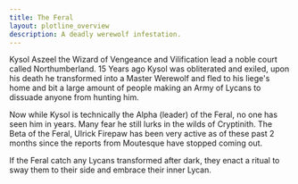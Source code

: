 ```yaml
---
title: The Feral
layout: plotline_overview
description: A deadly werewolf infestation.
---
```


Kysol Aszeel the Wizard of Vengeance and Vilification lead a noble court called Northumberland. 15 Years ago Kysol was obliterated and exiled, upon his death he transformed into a Master Werewolf and fled to his liege's home and bit a large amount of people making an Army of Lycans to dissuade anyone from hunting him.

Now while Kysol is technically the Alpha (leader) of the Feral, no one has seen him in years. Many fear he still lurks in the wilds of Cryptinith. The Beta of the Feral, Ulrick Firepaw has been very active as of these past 2 months since the reports from Moutesque have stopped coming out. 

If the Feral catch any Lycans transformed after dark, they enact a ritual to sway them to their side and embrace their inner Lycan.

